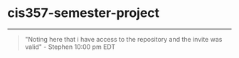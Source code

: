# cis357-semester-project

---

> "Noting here that i have access to the repository and the invite was valid" - Stephen 10:00 pm EDT
